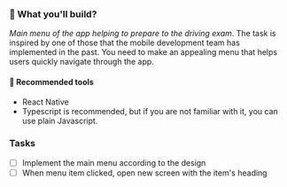 ### :rocket: What you'll build?

*Main menu of the app helping to prepare to the driving exam*. The task is inspired by one of those that the mobile development team has implemented in the past. You need to make an appealing menu that helps users quickly navigate through the app.

#### :wrench: Recommended tools

- React Native
- Typescript is recommended,  but if you are not familiar with it, you can use plain Javascript.

### Tasks

- [ ] Implement the main menu according to the design
- [ ] When menu item clicked, open new screen with the item's heading

&nbsp;
